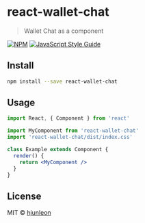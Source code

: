 # react-wallet-chat

> Wallet Chat as a component

[![NPM](https://img.shields.io/npm/v/react-wallet-chat.svg)](https://www.npmjs.com/package/react-wallet-chat) [![JavaScript Style Guide](https://img.shields.io/badge/code_style-standard-brightgreen.svg)](https://standardjs.com)

## Install

```bash
npm install --save react-wallet-chat
```

## Usage

```jsx
import React, { Component } from 'react'

import MyComponent from 'react-wallet-chat'
import 'react-wallet-chat/dist/index.css'

class Example extends Component {
  render() {
    return <MyComponent />
  }
}
```

## License

MIT © [hjunleon](https://github.com/hjunleon)
